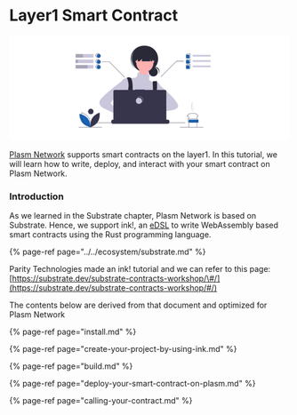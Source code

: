 # Layer1 Smart Contract

![](../../.gitbook/assets/sukurnshotto-2020-06-29-175649png.png)

[Plasm Network](https://www.plasmnet.io/) supports smart contracts on the layer1. In this tutorial,  we will learn how to write, deploy, and interact with your smart contract on Plasm Network.

### Introduction

As we learned in the Substrate chapter,  Plasm Network is based on Substrate. Hence, we support ink!, an [eDSL](https://wiki.haskell.org/Embedded_domain_specific_language) to write WebAssembly based smart contracts using the Rust programming language. 

{% page-ref page="../../ecosystem/substrate.md" %}

Parity Technologies made an ink! tutorial and we can refer to this page: [https://substrate.dev/substrate-contracts-workshop/\#/](https://substrate.dev/substrate-contracts-workshop/#/)

 The contents below are derived from that document and optimized for Plasm Network 

{% page-ref page="install.md" %}

{% page-ref page="create-your-project-by-using-ink.md" %}

{% page-ref page="build.md" %}

{% page-ref page="deploy-your-smart-contract-on-plasm.md" %}

{% page-ref page="calling-your-contract.md" %}



